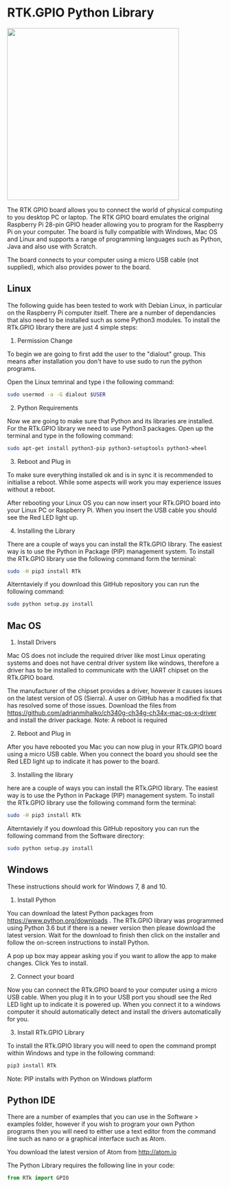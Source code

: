 # RTK.GPIO Python Library

<img src="https://drive.google.com/uc?id=1WCpukpmTQwl-og_CEDyViTiW0BDwfyT4" width="400" height="400">

The RTK GPIO board allows you to connect the world of physical computing to you desktop PC or laptop. The RTK GPIO board emulates the original Raspberry Pi 28-pin GPIO header allowing you to program for the Raspberry Pi on your computer. The board is fully compatible with Windows, Mac OS and Linux and supports a range of programming languages such as Python, Java and also use with Scratch.

The board connects to your computer using a micro USB cable (not supplied), which also provides power to the board.

## Linux

The following guide has been tested to work with Debian Linux, in particular on the Raspberry Pi computer itself. There are a number of dependancies that also need to be installed such as some Python3 modules. To install the RTk.GPIO library there are just 4 simple steps:

1. Permission Change

To begin we are going to first add the user to the "dialout" group. This means after installation you don't have to use sudo to run the python programs.

Open the Linux temrinal and type i the following command:
```bash
sudo usermod -a -G dialout $USER
```

2. Python Requirements

Now we are going to make sure that Python and its libraries are installed. For the RTk.GPIO library we need to use Python3 packages. Open up the terminal and type in the following command:

```bash
sudo apt-get install python3-pip python3-setuptools python3-wheel
```

3. Reboot and Plug in

To make sure everything installed ok and is in sync it is recommended to initialise a reboot. While some aspects will work you may experience issues without a reboot.

After rebooting your Linux OS you can now insert your RTk.GPIO board into your Linux PC or Raspberry Pi. When you insert the USB cable you should see the Red LED light up.

4. Installing the Library

There are a couple of ways you can install the RTk.GPIO library. The easiest way is to use the Python in Package (PIP) management system. To install the RTk.GPIO library use the following command form the terminal:

```bash
sudo -H pip3 install RTk
```

Alterntaviely if you download this GitHub repository you can run the following command:

```bash
sudo python setup.py install
```

## Mac OS

1. Install Drivers

Mac OS does not include the required driver like most Linux operating systems and does not have central driver system like windows, therefore a driver has to be installed to communicate with the UART chipset on the RTk.GPIO board.

The manufacturer of the chipset provides a driver, however it causes issues on the latest version of OS (Sierra). A user on GitHub has a modified fix that has resolved some of those issues. Download the files from https://github.com/adrianmihalko/ch340g-ch34g-ch34x-mac-os-x-driver and install the driver package. Note: A reboot is required

2. Reboot and Plug in

After you have rebooted you Mac you can now plug in your RTk.GPIO board using a micro USB cable. When you connect the board you should see the Red LED light up to indicate it has power to the board.

3. Installing the library

here are a couple of ways you can install the RTk.GPIO library. The easiest way is to use the Python in Package (PIP) management system. To install the RTk.GPIO library use the following command form the terminal:

```bash
sudo -H pip3 install RTk
```

Alterntaviely if you download this GitHub repository you can run the following command from the Software directory:

```bash
sudo python setup.py install
```

## Windows
These instructions should work for Windows 7, 8 and 10.

1. Install Python

You can download the latest Python packages from https://www.python.org/downloads . The RTk.GPIO library was programmed using Python 3.6 but if there is a newer version then please download the latest version. Wait for the download to finish then click on the installer and follow the on-screen instructions to install Python.

A pop up box may appear asking you if you want to  allow the app to make changes. Click Yes to install.

2. Connect your board

Now you can connect the RTk.GPIO board to your computer using a micro USB cable. When you plug it in to your USB port you shoudl see the Red LED light up to indicate it is powered up. When you connect it to a windows computer it should automatically detect and install the drivers automatically for you.

3. Install RTk.GPIO Library

To install the RTk.GPIO library you will need to open the command prompt within Windows and type in the following command:

```bash
pip3 install RTk
```
Note: PIP installs with Python on Windows platform

## Python IDE

There are a number of examples that you can use in the Software > examples folder, however if you wish to program your own Python programs then you will need to either use a text editor from the command line such as nano or a graphical interface such as Atom.

You download the latest version of Atom from http://atom.io

The Python Library requires the following line in your code:

```python
from RTk import GPIO
```

